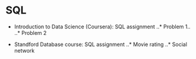 # SQL

* Introduction to Data Science (Coursera): SQL assignment
..* Problem 1..
..* Problem 2

* Standford Database course: SQL assignment
..* Movie rating
..* Social network

